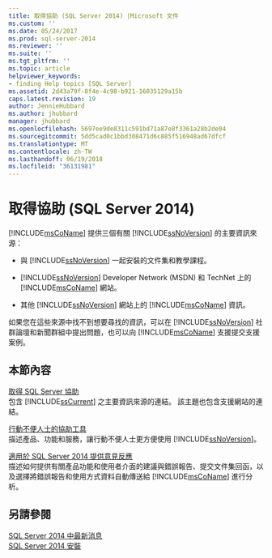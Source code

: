 ```yaml
---
title: 取得協助 (SQL Server 2014) |Microsoft 文件
ms.custom: ''
ms.date: 05/24/2017
ms.prod: sql-server-2014
ms.reviewer: ''
ms.suite: ''
ms.tgt_pltfrm: ''
ms.topic: article
helpviewer_keywords:
- finding Help topics [SQL Server]
ms.assetid: 2d43a79f-8f4e-4c98-b921-16035129a15b
caps.latest.revision: 19
author: JennieHubbard
ms.author: jhubbard
manager: jhubbard
ms.openlocfilehash: 5697ee9de8311c591bd71a87e8f3361a28b2de04
ms.sourcegitcommit: 5dd5cad0c1bbd308471d6c885f516948ad67dfcf
ms.translationtype: MT
ms.contentlocale: zh-TW
ms.lasthandoff: 06/19/2018
ms.locfileid: "36131981"
---
```

# <a name="getting-assistance-sql-server-2014"></a>取得協助 (SQL Server 2014)
  [!INCLUDE[msCoName](../includes/msconame-md.md)] 提供三個有關 [!INCLUDE[ssNoVersion](../includes/ssnoversion-md.md)] 的主要資訊來源：  
  
-   與 [!INCLUDE[ssNoVersion](../includes/ssnoversion-md.md)] 一起安裝的文件集和教學課程。  
  
-   [!INCLUDE[ssNoVersion](../includes/ssnoversion-md.md)] Developer Network (MSDN) 和 TechNet 上的 [!INCLUDE[msCoName](../includes/msconame-md.md)] 網站。  
  
-   其他 [!INCLUDE[ssNoVersion](../includes/ssnoversion-md.md)] 網站上的 [!INCLUDE[msCoName](../includes/msconame-md.md)] 資訊。  
  
 如果您在這些來源中找不到想要尋找的資訊，可以在 [!INCLUDE[ssNoVersion](../includes/ssnoversion-md.md)] 社群論壇和新聞群組中提出問題，也可以向 [!INCLUDE[msCoName](../includes/msconame-md.md)] 支援提交支援案例。  
  
## <a name="in-this-section"></a>本節內容  
 [取得 SQL Server 協助](../../2014/getting-started/getting-sql-server-assistance.md)  
 包含 [!INCLUDE[ssCurrent](../includes/sscurrent-md.md)] 之主要資訊來源的連結。 該主題也包含支援網站的連結。  
  
 [行動不便人士的協助工具](../../2014/getting-started/accessibility-for-people-with-disabilities.md)  
 描述產品、功能和服務，讓行動不便人士更方便使用 [!INCLUDE[ssNoVersion](../includes/ssnoversion-md.md)]。  
  
 [適用於 SQL Server 2014 提供意見反應](../../2014/getting-started/providing-feedback-for-sql-server-2014.md)  
 描述如何提供有關產品功能和使用者介面的建議與錯誤報告、提交文件集回函，以及選擇將錯誤報告和使用方式資料自動傳送給 [!INCLUDE[msCoName](../includes/msconame-md.md)] 進行分析。  
  
## <a name="see-also"></a>另請參閱  
 [SQL Server 2014 中最新消息](../sql-server/what-s-new-in-sql-server-2016.md)   
 [SQL Server 2014 安裝](../database-engine/install-windows/installation-for-sql-server.md)  
  
  